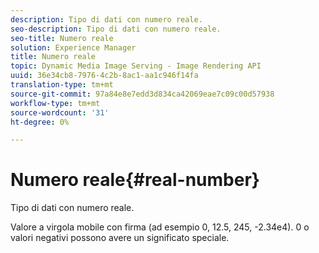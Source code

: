 ```yaml
---
description: Tipo di dati con numero reale.
seo-description: Tipo di dati con numero reale.
seo-title: Numero reale
solution: Experience Manager
title: Numero reale
topic: Dynamic Media Image Serving - Image Rendering API
uuid: 36e34cb8-7976-4c2b-8ac1-aa1c946f14fa
translation-type: tm+mt
source-git-commit: 97a84e8e7edd3d834ca42069eae7c09c00d57938
workflow-type: tm+mt
source-wordcount: '31'
ht-degree: 0%

---
```



# Numero reale{#real-number}

Tipo di dati con numero reale.

Valore a virgola mobile con firma (ad esempio 0, 12.5, 245, -2.34e4). 0 o valori negativi possono avere un significato speciale.